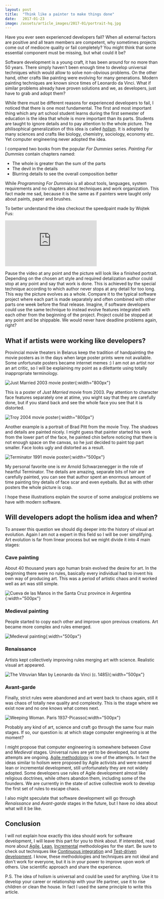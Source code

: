 ```yaml
---
layout: post
title:  "Think like a painter to make things done"
date:   2017-01-23
image: /assets/article_images/2017-01/portrait-hq.jpg
---
```


Have you ever seen experienced developers fail? When all external factors are positive and all team members are competent, why sometimes projects come out of mediocre quality or fail completely? You might think that some essential component must be missing, but what could it be?

Software development is a young craft, it has been around for no more than 50 years. There simply haven't been enough time to develop universal techniques which would allow to solve non-obvious problems. On the other hand, other crafts like painting were evolving for many generations. Modern painting techniques are known since times of Leonardo da Vinci. What if similar problems already have proven solutions and we, as developers, just have to grab and adopt them?

While there must be different reasons for experienced developers to fail, I noticed that there is one most fundamental. The first and most important thing which any art school student learns during the first semester of education is the idea that whole is more important than its parts. Students are taught to ignore details and to pay attention to the whole picture. The philisophical generalization of this idea is called [*holism*](https://en.wikipedia.org/wiki/Holism). It is adopted by many sciences and crafts like biology, chemistry, sociology, economy etc. Yet computer engineering never adopted the idea. 

I compared two books from the popular *For Dummies* series. *Painting For Dummies* contain chapters named:

* The whole is greater than the sum of the parts
* The devil in the details
* Blurring details to see the overall composition better

While *Programming For Dummies* is all about tools, languages, system requirements and no chapters about techniques and work organization. This fact made me sad, because it is the same as if painters were taught only about paints, paper and brushes.

To better understand the idea checkout the speedpaint made by Wojtek Fus:
 
<p><iframe src="https://www.youtube.com/embed/MQON3pyYfhg" frameborder="0" allowfullscreen></iframe></p>

Pause the video at any point and the picture will look like a finished portrait. Depending on the chosen art style and required detalization author could stop at any point and say that work is done. This is achieved by the special technique according to which author never stops at any detail for too long. This way the picture evolves as a whole. Compare it to the typical software project where each part is made separately and often combined with other parts one week before the final release. Imagine, if software developers could use the same technique to instead evolve features integrated with each other from the beginning of the project. Project could be stopped at any point and be shippable. We would never have deadline problems again, right?

## What if artists were working like developers?
 
Provincial movie theaters in Belarus keep the tradition of handpainting the movie posters as in the days when large poster prints were not available. Some unfortunate posters became internet memes :) I am not an artist nor an art critic, so I will be explaining my point as a dilettante using totally inappropriate terminology.
  
![Just Married 2003 movie poster](/assets/article_images/2017-01/01.jpg){:width="800px"}
  
This is a poster of *Just Married* movie from 2003. Pay attention to character face features separately one at atime, you wight say that they are carefully done, but if you stand back and see the whole face you see that it is distorted.
   
![Troy 2004 movie poster](/assets/article_images/2017-01/03.jpg){:width="800px"}

Another example is a portrait of Brad Pitt from the movie Troy. The shadows and details are painted nicely. I might guess that painter started his work from the lower part of the face, he painted chin before noticing that there is not enough space on the canvas, so he just decided to paint top part smaller. Face looks ugly and distorted as a result.
 
![Terminator 1991 movie poster](/assets/article_images/2017-01/04.jpg){:width="500px"}

My personal favorite one is mr Arnold Schwarzenegger in the role of heartful Terminator. The details are amazing, separate bits of hair are carefully painted, you can see that author spent an enormous amount of time painting tiny details of face scar and even eyeballs. But as with other posters the whole picture is crap. 

I hope these illustrations explain the source of some analogical problems we have with modern software.

## Will developers adopt the holism idea and when?

To answer this question we should dig deeper into the history of visual art evolution. Again I am not a expert in this field so I will be over simplifying. Art evolution is far from linear process but we might divide it into 4 main stages:

### Cave painting

About 40 thousand years ago human brain evolved the desire for art. In the beginning there were no rules, basically every individual had to invent his own way of producing art. This was a period of artistic chaos and it worked well as art was still simple.

![Cueva de las Manos in the Santa Cruz province in Argentina](/assets/article_images/2017-01/paint_cave.jpg){:width="500px"}
 
### Medieval painting

People started to copy each other and improve upon previous creations. Art became more complex and rules emerged.
 
![Medieval painting](/assets/article_images/2017-01/paint_medieval.jpg){:width="500px"}

### Renaissance

Artists kept collectively improving rules merging art with science. Realistic visual art appeared.  

![The Vitruvian Man by Leonardo da Vinci (c. 1485)](/assets/article_images/2017-01/paint_renaissance.png){:width="500px"}
 
### Avant-garde

Finally, strict rules were abandoned and art went back to chaos again, still it was chaos of totally new quality and complexity. This is the stage where we exist now and no one knows what comes next.

![Weeping Woman. Paris 1937-Picasso](/assets/article_images/2017-01/paint_avantgarde.jpg){:width="500px"}

Probably any kind of art, science and craft go through the same four main stages. If so, our question is: at which stage computer engineering is at the moment? 

I might propose that computer engineering is somewhere between *Cave* and *Medieval* stages. Universal rules are yet to be developed, but some attempts are ongoing. [Agile methodology](https://en.wikipedia.org/wiki/Agile_software_development) is one of the attempts. In fact the ideas similar to holism were proposed by Agile activists and were named lean or incremental development, still unfortunately they are not widely adopted. Some developers use rules of Agile development almost like religious doctrines, while others abandon them, including some of the founders. We are currently in the state of active collective work to develop the first set of rules to escape chaos.

I also might speculate that software development will go through *Renaissance* and *Avant-garde* stages in the future, but I have no idea about what will it be like.

## Conclusion

I will not explain how exactly this idea should work for software development, I will leave this part for you to think about. If interested, read more about [Agile](https://en.wikipedia.org/wiki/Agile_software_development), [Lean](https://en.wikipedia.org/wiki/Lean_software_development), [Incremental](https://en.wikipedia.org/wiki/Iterative_and_incremental_development) methodologies for the start. Be sure to check out techniques like [Continuous integration](https://en.wikipedia.org/wiki/Continuous_integration) and [Test-driven development](https://en.wikipedia.org/wiki/Test-driven_development). I know, these methodologies and techniques are not ideal and don't work for everyone, but it is in your power to improve upon work of others. Use scientific approach and share the experience.

P.S. The idea of holism is universal and could be used for anything. Use it to develop your career or relationship with your life partner, use it to rise children or clean the house. In fact I used the same principle to write this article.
